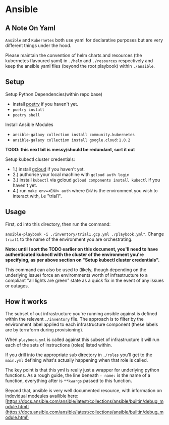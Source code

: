 # Ansible

## A Note On Yaml

`Ansible` and `Kubernetes` both use yaml for declarative purposes but are very different things under the hood.

Please maintain the convention of helm charts and resources (the kubernetes flavoured yaml) in `./helm` and `./resources` respectively and keep the ansible yaml files (beyond the root playbook) within `./ansible`.

## Setup

Setup Python Dependencies(within repo base)

- install [poetry](https://pypi.org/project/poetry/) if you haven't yet.
- `poetry install`
- `poetry shell`

Install Ansible Modules
- `ansible-galaxy collection install community.kubernetes`
- `ansible-galaxy collection install google.cloud:1.0.2`

**TODO: this next bit is messy/should be redundant, sort it out**

Setup kubectl cluster credentials:
- 1.) install [gcloud](https://cloud.google.com/sdk/docs/install-sdk) if you haven't yet.
- 2.) authorise your local machine with `gcloud auth login`
- 3.) install `kubectl` via gcloud `gcloud components install kubectl` if you haven't yet.
- 4.) run `make env=<ENV> auth` where `ENV` is the environment you wish to interact with, i.e "trial1".

## Usage

First, cd into this directory, then run the command:

`ansible-playbook -i ./inventory/trial1.gcp.yml ./playbook.yml"`. Change `trial1` to the name of the environment you are orchestrating.

**Note: until I sort the TODO earlier on this document, you'll need to have authenticated kubectl with the cluster of the environment you're specifying, as per above section on "Setup kubectl cluster credentials".**

This command can also be used to (likely, though depending on the underlying issue) force an enviromments worth of infrastructure to a compliant "all lights are green" state as a quick fix in the event of any issues or outages.
 

 ## How it works

The subset of out infrastructure you're running ansible against is defined within the relevent `./inventory` file. The approach is to filter by the environment label applied to each infrastructure component (these labels are by terraform during provisioning).

When `playbook.yml` is called against this subset of infrastructure it will run each of the sets of instructions (roles) listed within.

If you drill into the appropriate sub directory in `./roles` you'll get to the `main.yml` defining what's actually happening when that role is called.

The key point is that this yml is really just a wrapper for underlying python functions. As a rough guide, the line beneath `- name:` is the name of a function, everything after is `**kwargs` passed to this function.

Beyond that, ansible is very well documented resource, with information on indovidual modeules availible here: [https://docs.ansible.com/ansible/latest/collections/ansible/builtin/debug_module.html](https://docs.ansible.com/ansible/latest/collections/ansible/builtin/debug_module.html)
